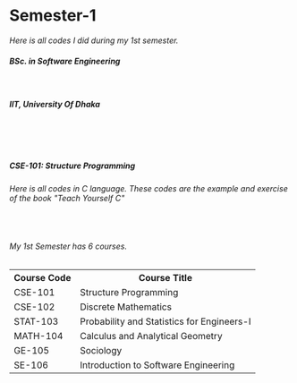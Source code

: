 # Semester-1
<i>Here is all codes I did during my 1st semester.<i><br><be>
<h5><b>BSc. in Software Engineering</b></h5><br>
<h5><b>IIT, University Of Dhaka<b></h5>
<br>
<br>
<br>

<h5><b>CSE-101: Structure Programming</b></h5>
<h6>Here is all codes in C language. These codes are the example and exercise of the book "Teach Yourself C"</h6>
  

<br>
<p>
<h6>My 1st Semester has 6 courses.</h6>
<table>
  <tr>
    <th>Course Code</th>
    <th>Course Title</th>
  </tr>
  <tr>
    <td>CSE-101</td>
    <td>Structure Programming</td>
  </tr>
  <tr>
    <td>CSE-102</td>
    <td>Discrete Mathematics</td>
  </tr>
  <tr>
    <td>STAT-103</td>
    <td>Probability and Statistics for Engineers-I</td>
  </tr>
  <tr>
    <td>MATH-104</td>
    <td>Calculus and Analytical Geometry</td>
  </tr>
  <tr>
    <td>GE-105</td>
    <td>Sociology</td>
  </tr>
  <tr>
    <td>SE-106</td>
    <td>Introduction to Software Engineering</td>
  </tr>
</table>
  
</p>
